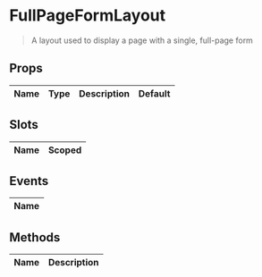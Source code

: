 # FullPageFormLayout

> A layout used to display a page with a single, full-page form

## Props

| Name       | Type          | Description     | Default                  |
|------------|---------------|-----------------|--------------------------|

## Slots

| Name       | Scoped        |
|------------|---------------|

## Events

| Name       |
|------------|

## Methods

| Name       | Description     |
|------------|-----------------|
